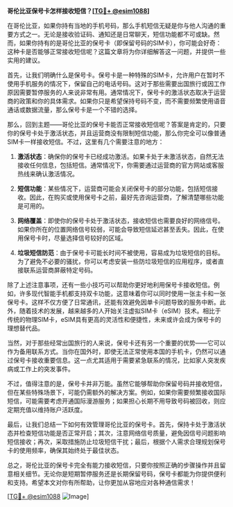 **哥伦比亚保号卡怎样接收短信？[[TG💪+ @esim1088](https://t.me/s/esim1088)]**

在哥伦比亚，如果你持有当地的手机号码，那么手机短信无疑是你与他人沟通的重要方式之一。无论是接收验证码、通知还是日常聊天，短信功能都不可或缺。然而，如果你持有的是哥伦比亚的保号卡（即保留号码的SIM卡），你可能会好奇：这种卡是否能够正常接收短信呢？这篇文章将为你详细解答这一问题，并提供一些实用的建议。

首先，让我们明确什么是保号卡。保号卡是一种特殊的SIM卡，允许用户在暂时不使用手机服务的情况下，保留自己的电话号码。这对于那些需要出国旅行或因工作原因需要暂停服务的人来说非常有用。通常情况下，保号卡的激活状态取决于运营商的政策和你的具体需求。如果你只是希望保持号码不变，而不需要频繁使用语音通话或数据流量，那么保号卡是一个不错的选择。

那么，回到主题——哥伦比亚的保号卡能否正常接收短信呢？答案是肯定的，只要你的保号卡处于激活状态，并且运营商没有限制短信功能，那么你完全可以像普通SIM卡一样接收短信。不过，这里有几个需要注意的地方：

1. **激活状态**：确保你的保号卡已经成功激活。如果卡处于未激活状态，自然无法接收任何信息，包括短信。通常情况下，你需要通过运营商的官方网站或客服热线来确认激活情况。

2. **短信功能**：某些情况下，运营商可能会关闭保号卡的部分功能，包括短信接收。因此，在购买或使用保号卡之前，最好先咨询运营商，了解清楚哪些功能是可用的。

3. **网络覆盖**：即使你的保号卡处于激活状态，接收短信也需要良好的网络信号。如果你所在的位置网络信号较弱，可能会导致短信延迟甚至丢失。因此，在使用保号卡时，尽量选择信号较好的区域。

4. **垃圾短信防范**：由于保号卡可能长时间不被使用，容易成为垃圾短信的目标。为了避免不必要的骚扰，你可以考虑安装一些防垃圾短信的应用程序，或者直接联系运营商屏蔽特定号码。

除了上述注意事项，还有一些小技巧可以帮助你更好地利用保号卡接收短信。例如，许多现代智能手机都支持双卡功能，这意味着你可以同时使用一张主卡和一张保号卡。这样不仅方便了日常通讯，还能有效避免因单卡问题导致的服务中断。此外，随着技术的发展，越来越多的人开始关注虚拟SIM卡（eSIM）技术。相比于传统的物理SIM卡，eSIM具有更高的灵活性和便捷性，未来或许会成为保号卡的理想替代品。

当然，对于那些经常出国旅行的人来说，保号卡还有另一个重要的优势——它可以作为备用联系方式。当你在国外时，即使无法正常使用本国的手机卡，仍然可以通过保号卡接收重要信息。这一点尤其适用于需要紧急联系的情况，比如家人突发疾病或工作上的突发事件。

不过，值得注意的是，保号卡并非万能。虽然它能够帮助你保留号码并接收短信，但在某些特殊场景下，可能仍需额外的解决方案。例如，如果你需要频繁接收国际短信，可能需要考虑开通国际漫游服务；如果担心长期不用导致号码被回收，则应定期充值以维持账户活跃度。

最后，让我们总结一下如何有效管理哥伦比亚的保号卡。首先，保持卡处于激活状态并检查短信功能是否正常开启；其次，注意网络信号质量，避免因信号问题影响短信接收；再次，采取措施防止垃圾短信干扰；最后，根据个人需求合理规划保号卡的使用频率，确保其始终处于最佳状态。

总之，哥伦比亚的保号卡完全有能力接收短信，只要你按照正确的步骤操作并且留意相关细节。无论你是短期暂停服务还是长期保留号码，保号卡都能为你提供便利和支持。希望本文对你有所帮助，让你更加从容地应对各种通信需求！

[[TG💪+ @esim1088](https://t.me/s/esim1088) ![Image](https://i.postimg.cc/4NQfJmqS/Snipaste-2025-05-13-00-14-12.png)]